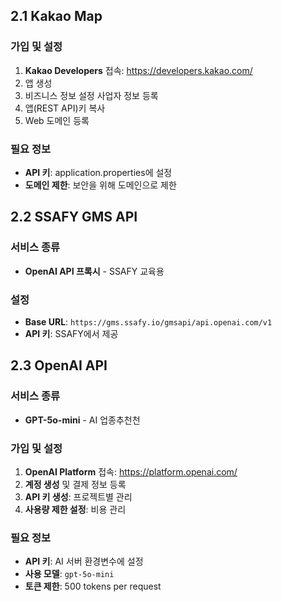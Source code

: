 ## 2.1 Kakao Map

### **가입 및 설정**
1. **Kakao Developers** 접속: https://developers.kakao.com/
2. 앱 생성 
3. 비즈니스 정보 설정 사업자 정보 등록
4. 앱(REST API)키 복사
5. Web 도메인 등록

### **필요 정보**
- **API 키**: application.properties에 설정
- **도메인 제한**: 보안을 위해 도메인으로 제한


## 2.2 SSAFY GMS API

### **서비스 종류**
- **OpenAI API 프록시** - SSAFY 교육용

### **설정**
- **Base URL**: `https://gms.ssafy.io/gmsapi/api.openai.com/v1`
- **API 키**: SSAFY에서 제공

## 2.3 OpenAI API

### **서비스 종류**
- **GPT-5o-mini** - AI 업종추천천

### **가입 및 설정**
1. **OpenAI Platform** 접속: https://platform.openai.com/
2. **계정 생성** 및 결제 정보 등록
3. **API 키 생성**: 프로젝트별 관리
4. **사용량 제한 설정**: 비용 관리

### **필요 정보**
- **API 키**: AI 서버 환경변수에 설정
- **사용 모델**: `gpt-5o-mini`
- **토큰 제한**: 500 tokens per request